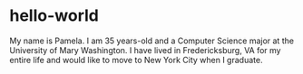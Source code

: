 # hello-world

My name is Pamela. I am 35 years-old and a Computer Science major at the University of Mary Washington.
I have lived in Fredericksburg, VA for my entire life and would like to move to New York City when I graduate.
